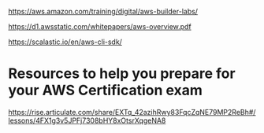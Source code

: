 https://aws.amazon.com/training/digital/aws-builder-labs/

https://d1.awsstatic.com/whitepapers/aws-overview.pdf

https://scalastic.io/en/aws-cli-sdk/

# Resources to help you prepare for your AWS Certification exam
https://rise.articulate.com/share/EXTq_42azihRwy83FqcZqNE79MP2ReBh#/lessons/4FX1g3v5JPFj7308bHY8xOtsrXqgeNA8


